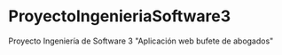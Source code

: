 # ProyectoIngenieriaSoftware3
Proyecto Ingeniería de Software 3 "Aplicación web bufete de abogados"
